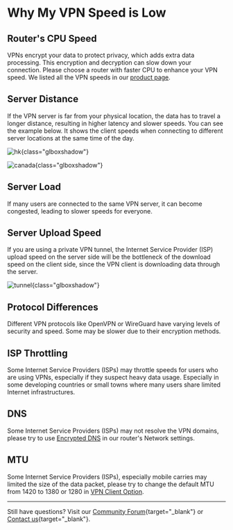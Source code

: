 # Why My VPN Speed is Low

## Router's CPU Speed

VPNs encrypt your data to protect privacy, which adds extra data processing. This encryption and decryption can slow down your connection. Please choose a router with faster CPU to enhance your VPN speed. We listed all the VPN speeds in our [product page](https://www.gl-inet.com/products/).

## Server Distance

If the VPN server is far from your physical location, the data has to travel a longer distance, resulting in higher latency and slower speeds. You can see the example below. It shows the client speeds when connecting to different server locations at the same time of the day.

![hk](https://static.gl-inet.com/docs/router/en/4/faq/vpn_speed/hkserver.jpg){class="glboxshadow"}

![canada](https://static.gl-inet.com/docs/router/en/4/faq/vpn_speed/canadaserver.jpg){class="glboxshadow"}

## Server Load

If many users are connected to the same VPN server, it can become congested, leading to slower speeds for everyone.

## Server Upload Speed

If you are using a private VPN tunnel, the Internet Service Provider (ISP) upload speed on the server side will be the bottleneck of the download speed on the client side, since the VPN client is downloading data through the server.

![tunnel](https://static.gl-inet.com/docs/router/en/4/faq/vpn_speed/tunnel.png){class="glboxshadow"}

## Protocol Differences

Different VPN protocols like OpenVPN or WireGuard have varying levels of security and speed. Some may be slower due to their encryption methods.

## ISP Throttling
 
 Some Internet Service Providers (ISPs) may throttle speeds for users who are using VPNs, especially if they suspect heavy data usage. Especially in some developing countries or small towns where many users share limited Internet infrastructures.

## DNS

 Some Internet Service Providers (ISPs) may not resolve the VPN domains, please try to use [Encrypted DNS](../interface_guide/dns.md#dns-server-settings) in our router's Network settings.

## MTU

 Some Internet Service Providers (ISPs), especially mobile carries may limited the size of the data packet, please try to change the default MTU from 1420 to 1380 or 1280 in [VPN Client Option](../interface_guide/vpn_dashboard_v4.7.md#vpn-client-options).

---

Still have questions? Visit our [Community Forum](https://forum.gl-inet.com){target="_blank"} or [Contact us](https://www.gl-inet.com/contacts/){target="_blank"}.